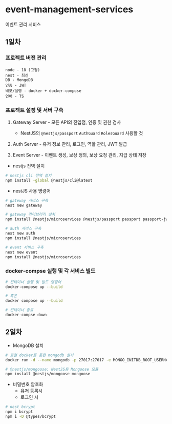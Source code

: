 # event-management-services

이벤트 관리 서비스

## 1일차

### 프로젝트 버전 관리

```
node - 18 (고정)
nest - 최신
DB - MongoDB
인증 - JWT
배포/실행 - docker + docker-compose
언어 - TS
```

### 프로젝트 설정 및 서버 구축

1. Gateway Server - 모든 API의 진입점, 인증 및 권한 검사

   - NestJS의 `@nestjs/passport` `AuthGuard` `RolesGuard` 사용할 것

2. Auth Server - 유저 정보 관리, 로그인, 역할 관리, JWT 발급
3. Event Server - 이벤트 생성, 보상 정의, 보상 요청 관리, 지급 상태 저장

- nestjs 전역 설치

```bash
# nestjs cli 전역 설치
npm install -global @nestjs/cli@latest
```

- nestJS 사용 명령어

```bash
# gateway 서비스 구축
nest new gateway

# gateway 라이브러리 설치
npm install @nestjs/microservices @nestjs/passport passport passport-jwt jsonwebtoken bcrypt

# auth 서비스 구축
nest new auth
npm install @nestjs/microservices

# event 서비스 구축
nest new event
npm install @nestjs/microservices
```

### docker-compse 실행 및 각 서비스 빌드

```bash
# 컨테이너 실행 및 빌드 명령어
docker-compose up --build

# 혹은
docker compose up --build

# 컨테이너 종료
docker-compse down
```

## 2일차

- MongoDB 설치

```bash
# 로컬 docker를 통한 mongodb 설치
docker run -d --name mongodb -p 27017:27017 -e MONGO_INITDB_ROOT_USERNAME=root -e MONGO_INITDB_ROOT_PASSWORD=1234 mongo

# @nestjs/mongoose: NestJS용 Mongoose 모듈
npm install @nestjs/mongoose mongoose
```

- 비밀번호 암호화
  - 유저 등록시
  - 로그인 시

```bash
# nest bcrypt
npm i bcrypt
npm i -D @types/bcrypt
```
